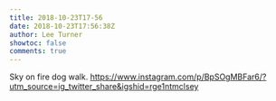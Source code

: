 ```yaml
---
title: 2018-10-23T17-56
date: 2018-10-23T17:56:38Z
author: Lee Turner
showtoc: false
comments: true
---
```


Sky on fire dog walk. https://www.instagram.com/p/BpSOgMBFar6/?utm_source=ig_twitter_share&igshid=rge1ntmclsey

